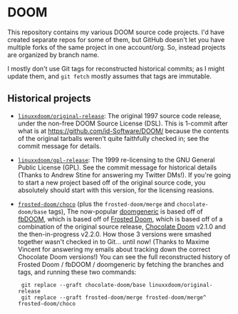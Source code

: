 DOOM
====

This repository contains my various DOOM source code projects.  I'd
have created separate repos for some of them, but GitHub doesn't let
you have multiple forks of the same project in one account/org.  So,
instead projects are organized by branch name.

I mostly don't use Git tags for reconstructed historical commits; as I
might update them, and `git fetch` mostly assumes that tags are
immutable.

Historical projects
-------------------

 - [`linuxxdoom/original-release`]: The original 1997 source code
   release, under the non-free DOOM Source License (DSL).  This is
   1-commit after what is at https://github.com/id-Software/DOOM/
   because the contents of the original tarballs weren't quite
   faithfully checked in; see the commit message for details.

 - [`linuxxdoom/gpl-release`]: The 1999 re-licensing to the GNU
   General Public License (GPL).  See the commit message for
   historical details (Thanks to Andrew Stine for answering my Twitter
   DMs!).  If you're going to start a new project based off of the
   original source code, you absolutely should start with this
   version, for the licensing reasions.

 - [`frosted-doom/choco`] (plus the `frosted-doom/merge` and
   `chocolate-doom/base` tags), The now-popular [doomgeneric] is based
   off of [fbDOOM], which is based off of [Frosted Doom], which is
   based off of a combination of the original source release,
   [Chocolate Doom] v2.1.0 and the then-in-progress v2.2.0.  How those
   3 versions were smashed together wasn't checked in to Git...  until
   now!  (Thanks to Maxime Vincent for answering my emails about
   tracking down the correct Chocolate Doom versions!)  You can see
   the full reconstructed history of Frosted Doom / fbDOOM /
   doomgeneric by fetching the branches and tags, and running these
   two commands:

   ```shell
	git replace --graft chocolate-doom/base linuxxdoom/original-release
	git replace --graft frosted-doom/merge frosted-doom/merge^ frosted-doom/choco
	```

[`linuxxdoom/original-release`]: https://github.com/LukeShu/DOOM/tree/linuxxdoom/original-release
[`linuxxdoom/gpl-release`]: https://github.com/LukeShu/DOOM/tree/linuxxdoom/gpl-release
[`frosted-doom/choco`]: https://github.com/LukeShu/DOOM/tree/frosted-doom/choco
[doomgeneric]: https://github.com/ozkl/doomgeneric
[fbDOOM]: https://github.com/maximevince/fbDOOM
[Frosted Doom]: https://github.com/insane-adding-machines/DOOM
[Chocolate Doom]: https://github.com/chocolate-doom/chocolate-doom
